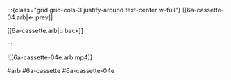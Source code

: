 :::{class="grid grid-cols-3 justify-around text-center w-full"}
[[6a-cassette-04.arb|← prev]]

[[6a-cassette.arb|⌂ back]]

<span/>

:::

![[6a-cassette-04e.arb.mp4]]

#arb #6a-cassette #6a-cassette-04e

